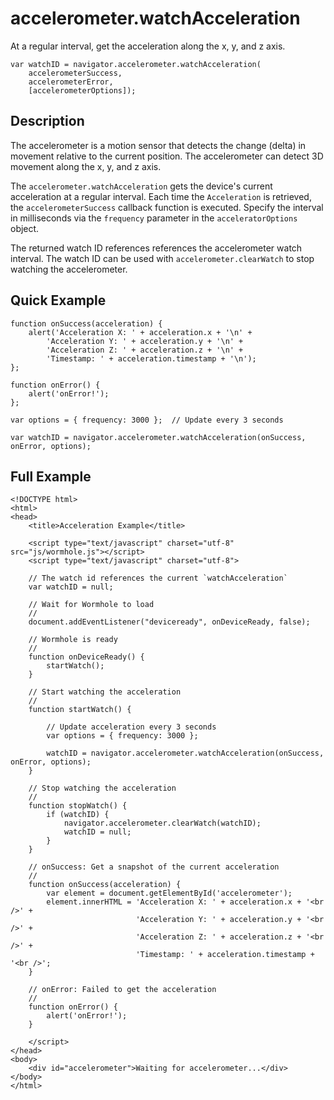 accelerometer.watchAcceleration
===============================

At a regular interval, get the acceleration along the x, y, and z axis.

	var watchID = navigator.accelerometer.watchAcceleration(
		accelerometerSuccess,
		accelerometerError,
		[accelerometerOptions]);

Description
-----------

The accelerometer is a motion sensor that detects the change (delta) in movement relative to the current position. The accelerometer can detect 3D movement along the x, y, and z axis.

The `accelerometer.watchAcceleration` gets the device's current acceleration at a regular interval. Each time the `Acceleration` is retrieved, the `accelerometerSuccess` callback function is executed. Specify the interval in milliseconds via the `frequency` parameter in the `acceleratorOptions` object.

The returned watch ID references references the accelerometer watch interval. The watch ID can be used with `accelerometer.clearWatch` to stop watching the accelerometer.


Quick Example
-------------

	function onSuccess(acceleration) {
		alert('Acceleration X: ' + acceleration.x + '\n' +
			'Acceleration Y: ' + acceleration.y + '\n' +
			'Acceleration Z: ' + acceleration.z + '\n' +
			'Timestamp: ' + acceleration.timestamp + '\n');
	};

	function onError() {
		alert('onError!');
	};

	var options = { frequency: 3000 };  // Update every 3 seconds

	var watchID = navigator.accelerometer.watchAcceleration(onSuccess, onError, options);

Full Example
------------

	<!DOCTYPE html>
	<html>
	<head>
		<title>Acceleration Example</title>

		<script type="text/javascript" charset="utf-8" src="js/wormhole.js"></script>
		<script type="text/javascript" charset="utf-8">

		// The watch id references the current `watchAcceleration`
		var watchID = null;

		// Wait for Wormhole to load
		//
		document.addEventListener("deviceready", onDeviceReady, false);

		// Wormhole is ready
		//
		function onDeviceReady() {
			startWatch();
		}

		// Start watching the acceleration
		//
		function startWatch() {

			// Update acceleration every 3 seconds
			var options = { frequency: 3000 };

			watchID = navigator.accelerometer.watchAcceleration(onSuccess, onError, options);
		}

		// Stop watching the acceleration
		//
		function stopWatch() {
			if (watchID) {
				navigator.accelerometer.clearWatch(watchID);
				watchID = null;
			}
		}

		// onSuccess: Get a snapshot of the current acceleration
		//
		function onSuccess(acceleration) {
			var element = document.getElementById('accelerometer');
			element.innerHTML = 'Acceleration X: ' + acceleration.x + '<br />' +
								'Acceleration Y: ' + acceleration.y + '<br />' +
								'Acceleration Z: ' + acceleration.z + '<br />' +
								'Timestamp: ' + acceleration.timestamp + '<br />';
		}

		// onError: Failed to get the acceleration
		//
		function onError() {
			alert('onError!');
		}

		</script>
	</head>
	<body>
		<div id="accelerometer">Waiting for accelerometer...</div>
	</body>
	</html>
